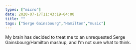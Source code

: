 ```yaml
---
types: ["micro"]
date: 2020-07-17T11:43:19-04:00
title: ""
tags: ["Serge Gainsbourg","Hamilton","music"]
---
```

My brain has decided to treat me to an unrequested Serge Gainsbourg/Hamilton mashup, and I’m not sure what to think.
